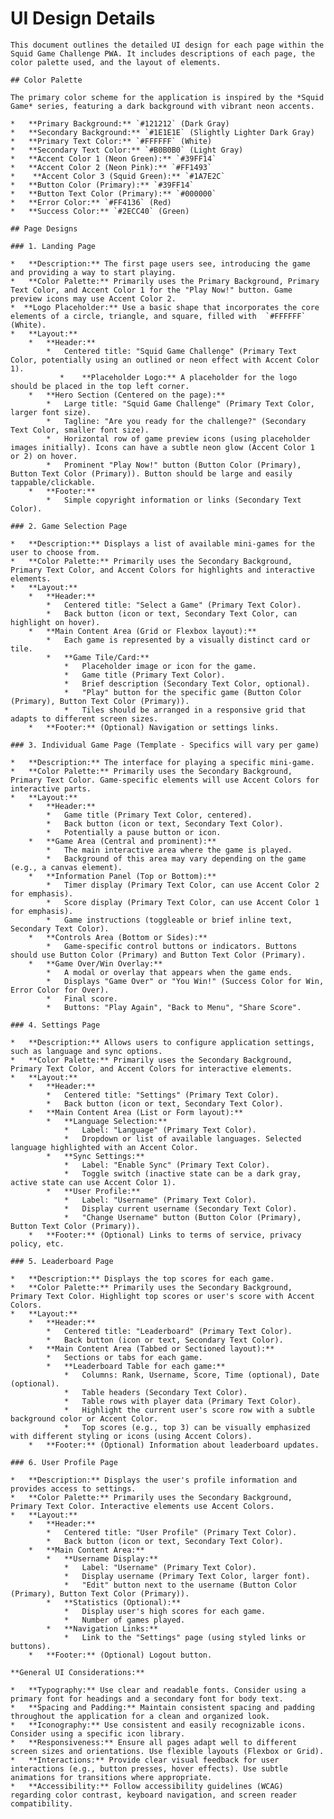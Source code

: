 # UI Design Details

    This document outlines the detailed UI design for each page within the Squid Game Challenge PWA. It includes descriptions of each page, the color palette used, and the layout of elements.

    ## Color Palette

    The primary color scheme for the application is inspired by the *Squid Game* series, featuring a dark background with vibrant neon accents.

    *   **Primary Background:** `#121212` (Dark Gray)
    *   **Secondary Background:** `#1E1E1E` (Slightly Lighter Dark Gray)
    *   **Primary Text Color:** `#FFFFFF` (White)
    *   **Secondary Text Color:** `#B0B0B0` (Light Gray)
    *   **Accent Color 1 (Neon Green):** `#39FF14`
    *   **Accent Color 2 (Neon Pink):** `#FF1493`
    *    **Accent Color 3 (Squid Green):** `#1A7E2C`
    *   **Button Color (Primary):** `#39FF14`
    *   **Button Text Color (Primary):** `#000000`
    *   **Error Color:** `#FF4136` (Red)
    *   **Success Color:** `#2ECC40` (Green)

    ## Page Designs

    ### 1. Landing Page

    *   **Description:** The first page users see, introducing the game and providing a way to start playing.
    *   **Color Palette:** Primarily uses the Primary Background, Primary Text Color, and Accent Color 1 for the "Play Now!" button. Game preview icons may use Accent Color 2.
    *  **Logo Placeholder:** Use a basic shape that incorporates the core elements of a circle, triangle, and square, filled with  `#FFFFFF` (White).
    *   **Layout:**
        *   **Header:**
            *   Centered title: "Squid Game Challenge" (Primary Text Color, potentially using an outlined or neon effect with Accent Color 1).
               *    **Placeholder Logo:** A placeholder for the logo should be placed in the top left corner.
        *   **Hero Section (Centered on the page):**
            *   Large title: "Squid Game Challenge" (Primary Text Color, larger font size).
            *   Tagline: "Are you ready for the challenge?" (Secondary Text Color, smaller font size).
            *   Horizontal row of game preview icons (using placeholder images initially). Icons can have a subtle neon glow (Accent Color 1 or 2) on hover.
            *   Prominent "Play Now!" button (Button Color (Primary), Button Text Color (Primary)). Button should be large and easily tappable/clickable.
        *   **Footer:**
            *   Simple copyright information or links (Secondary Text Color).

    ### 2. Game Selection Page

    *   **Description:** Displays a list of available mini-games for the user to choose from.
    *   **Color Palette:** Primarily uses the Secondary Background, Primary Text Color, and Accent Colors for highlights and interactive elements.
    *   **Layout:**
        *   **Header:**
            *   Centered title: "Select a Game" (Primary Text Color).
            *   Back button (icon or text, Secondary Text Color, can highlight on hover).
        *   **Main Content Area (Grid or Flexbox layout):**
            *   Each game is represented by a visually distinct card or tile.
            *   **Game Tile/Card:**
                *   Placeholder image or icon for the game.
                *   Game title (Primary Text Color).
                *   Brief description (Secondary Text Color, optional).
                *   "Play" button for the specific game (Button Color (Primary), Button Text Color (Primary)).
                *   Tiles should be arranged in a responsive grid that adapts to different screen sizes.
        *   **Footer:** (Optional) Navigation or settings links.

    ### 3. Individual Game Page (Template - Specifics will vary per game)

    *   **Description:** The interface for playing a specific mini-game.
    *   **Color Palette:** Primarily uses the Secondary Background, Primary Text Color. Game-specific elements will use Accent Colors for interactive parts.
    *   **Layout:**
        *   **Header:**
            *   Game title (Primary Text Color, centered).
            *   Back button (icon or text, Secondary Text Color).
            *   Potentially a pause button or icon.
        *   **Game Area (Central and prominent):**
            *   The main interactive area where the game is played.
            *   Background of this area may vary depending on the game (e.g., a canvas element).
        *   **Information Panel (Top or Bottom):**
            *   Timer display (Primary Text Color, can use Accent Color 2 for emphasis).
            *   Score display (Primary Text Color, can use Accent Color 1 for emphasis).
            *   Game instructions (toggleable or brief inline text, Secondary Text Color).
        *   **Controls Area (Bottom or Sides):**
            *   Game-specific control buttons or indicators. Buttons should use Button Color (Primary) and Button Text Color (Primary).
        *   **Game Over/Win Overlay:**
            *   A modal or overlay that appears when the game ends.
            *   Displays "Game Over" or "You Win!" (Success Color for Win, Error Color for Over).
            *   Final score.
            *   Buttons: "Play Again", "Back to Menu", "Share Score".

    ### 4. Settings Page

    *   **Description:** Allows users to configure application settings, such as language and sync options.
    *   **Color Palette:** Primarily uses the Secondary Background, Primary Text Color, and Accent Colors for interactive elements.
    *   **Layout:**
        *   **Header:**
            *   Centered title: "Settings" (Primary Text Color).
            *   Back button (icon or text, Secondary Text Color).
        *   **Main Content Area (List or Form layout):**
            *   **Language Selection:**
                *   Label: "Language" (Primary Text Color).
                *   Dropdown or list of available languages. Selected language highlighted with an Accent Color.
            *   **Sync Settings:**
                *   Label: "Enable Sync" (Primary Text Color).
                *   Toggle switch (inactive state can be a dark gray, active state can use Accent Color 1).
            *   **User Profile:**
                *   Label: "Username" (Primary Text Color).
                *   Display current username (Secondary Text Color).
                *   "Change Username" button (Button Color (Primary), Button Text Color (Primary)).
        *   **Footer:** (Optional) Links to terms of service, privacy policy, etc.

    ### 5. Leaderboard Page

    *   **Description:** Displays the top scores for each game.
    *   **Color Palette:** Primarily uses the Secondary Background, Primary Text Color. Highlight top scores or user's score with Accent Colors.
    *   **Layout:**
        *   **Header:**
            *   Centered title: "Leaderboard" (Primary Text Color).
            *   Back button (icon or text, Secondary Text Color).
        *   **Main Content Area (Tabbed or Sectioned layout):**
            *   Sections or tabs for each game.
            *   **Leaderboard Table for each game:**
                *   Columns: Rank, Username, Score, Time (optional), Date (optional).
                *   Table headers (Secondary Text Color).
                *   Table rows with player data (Primary Text Color).
                *   Highlight the current user's score row with a subtle background color or Accent Color.
                *   Top scores (e.g., top 3) can be visually emphasized with different styling or icons (using Accent Colors).
        *   **Footer:** (Optional) Information about leaderboard updates.

    ### 6. User Profile Page

    *   **Description:** Displays the user's profile information and provides access to settings.
    *   **Color Palette:** Primarily uses the Secondary Background, Primary Text Color. Interactive elements use Accent Colors.
    *   **Layout:**
        *   **Header:**
            *   Centered title: "User Profile" (Primary Text Color).
            *   Back button (icon or text, Secondary Text Color).
        *   **Main Content Area:**
            *   **Username Display:**
                *   Label: "Username" (Primary Text Color).
                *   Display username (Primary Text Color, larger font).
                *   "Edit" button next to the username (Button Color (Primary), Button Text Color (Primary)).
            *   **Statistics (Optional):**
                *   Display user's high scores for each game.
                *   Number of games played.
            *   **Navigation Links:**
                *   Link to the "Settings" page (using styled links or buttons).
        *   **Footer:** (Optional) Logout button.

    **General UI Considerations:**

    *   **Typography:** Use clear and readable fonts. Consider using a primary font for headings and a secondary font for body text.
    *   **Spacing and Padding:** Maintain consistent spacing and padding throughout the application for a clean and organized look.
    *   **Iconography:** Use consistent and easily recognizable icons. Consider using a specific icon library.
    *   **Responsiveness:** Ensure all pages adapt well to different screen sizes and orientations. Use flexible layouts (Flexbox or Grid).
    *   **Interactions:** Provide clear visual feedback for user interactions (e.g., button presses, hover effects). Use subtle animations for transitions where appropriate.
    *   **Accessibility:** Follow accessibility guidelines (WCAG) regarding color contrast, keyboard navigation, and screen reader compatibility.
